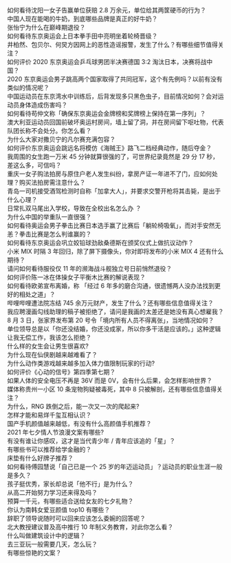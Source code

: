如何看待沈阳一女子告赢单位获赔 2.8 万余元，单位给其两筐硬币的行为？  
中国人现在能喝的牛奶，到底哪些品牌是真正的好牛奶？  
张怡宁为什么在巅峰期退役？  
如何看待东京奥运会上日本拳手田中亮明坐着轮椅晋级？  
井柏然、包贝尔、何炅方因网上的恶性造谣报警，发生了什么？有哪些细节值得关注？  
如何评价 2020 东京奥运会乒乓球男团半决赛德国 3:2 淘汰日本，决赛将战中国？  
2020 东京奥运会男子跳高两个国家取得了共同冠军，这个有先例吗？以前有没有类似的情况呢？  
中国运动员在东京湾水中训练后，后背发现多只黑色虫子，目前情况如何？会对运动员身体造成伤害吗？  
如何看待苟仲文称「确保东京奥运会金牌榜和奖牌榜上保持在第一序列」？  
澳大利亚运动员回国前破坏奥运村房间，墙上留了洞，并在房间留下呕吐物，代表队团长称不会处分。你怎么看？  
为什么大家对撒贝宁的凡尔赛充满包容？  
如何评价东京奥运会跳远名将模仿《海贼王》路飞二档经典动作，随后夺金？  
我周围的女生跑一万米 45 分钟就算很强的了，可世界纪录竟然是 29 分 17 秒，差这么多，可信吗？  
重庆一女子购法拍房与原住户老人发生纠纷，拿房产证一年进不了门，应如何处理？购买法拍房需注意什么？  
青岛一司机接受酒驾检测时自称「加拿大人」，并要求交警开枪将其击毙，是出于什么心理？  
日常扎双马尾出入学校，导致在全校出名怎么办 ？  
为什么中国的举重队一直很强？  
如何看待奥运会男子拳击比赛日本选手赢了比赛后「躺轮椅吸氧」，而对手安然无恙？拳击比赛是怎么判谁赢的？  
如何看待东京奥运会巩立姣铅球劲敌桑德斯在颁奖仪式上做抗议动作？  
小米 MIX 时隔 3 年回归，除了屏下摄像头，你对即将发布的小米 MIX 4 还有什么期待？  
请问如何看待服役仅 11 年的濒海战斗舰独立号日前悄然退役？  
如何评价陈一冰在体操女子平衡木比赛的解说表现？  
如何看待欧弟宣布离婚，称 「经过 6 年多的磨合沟通，很遗憾两人没办法找到更好的相处之道」？  
哔哩哔哩遭法院冻结 745 余万元财产，发生了什么？还有哪些信息值得关注？  
我应聘漫画勾线助理的稿子被拒绝了，请问是我画的太差还是她没有真心想雇我？  
8 月 3 日，张家界发布第 20 号令「境内所有人员不得离张」，当地情况如何？  
单位领导总是以「你还没结婚，你还没成家，所以你多干活是应该的。」这种逻辑让我无偿工作，我该怎么拒绝？  
什么样的女生会让男生很喜欢?  
为什么现在仙侠剧越来越难看了？  
为什么动作类游戏越来越多加入体力值限制玩家的行动?  
如何评价《心动的信号》第四季第七期？  
如果人体的安全电压不再是 36V 而是 0V，会有什么后果，会怎样影响世界？  
媒体称贵州一小区 10 条宠物狗疑被毒死，其中 8 只被解剖，还有哪些信息值得关注？  
为什么，RNG 跌倒之后，能一次又一次的爬起来?  
怎样才能和易烊千玺互相认识？  
国产手机颜值越来越低，有没有什么高颜值手机推荐？  
2021 年七夕情人节浪漫文案有哪些?  
有没有谁让你感叹，这才是当代青少年 / 青年应该追的「星」？  
有哪些书可以推荐给学金融的？  
床垫有什么好牌子推荐？  
如何看待傅园慧说「自己已是一个 25 岁的年迈运动员」？运动员的职业生涯一般是多久？  
孩子挺优秀，家长却总说「他不行」是为什么？  
从高二开始努力学习还来得及吗？  
预算一千元，有哪些适合送给女友的七夕礼物？  
你认为南韩女爱豆颜值 top10 有哪些？  
辞职了领导说随时可以回来应该怎么委婉的回答呢？  
北大教授建议普及高中推行 10 年制义务教育，对此你怎么看？  
什么叫做建筑设计中的逻辑？  
去三亚玩一般需要几天，怎么玩？  
有哪些惊艳的文案？  

